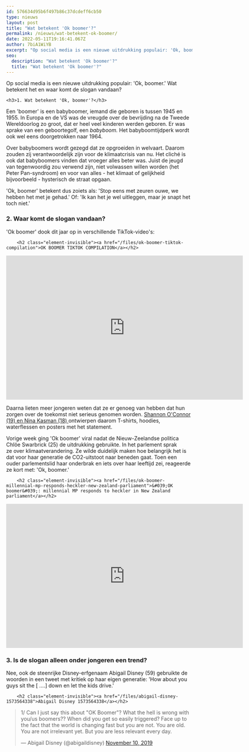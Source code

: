 ```yaml
---
id: 576634d95b6f497b86c37dcdeff6cb50
type: nieuws
layout: post
title: "Wat betekent 'Ok boomer'?"
permalink: /nieuws/wat-betekent-ok-boomer/
date: 2022-05-11T19:16:41.067Z
author: 7biA1WiYB
excerpt: "Op social media is een nieuwe uitdrukking populair: 'Ok, boomer.' Wat betekent het en waar komt de slogan vandaan?  "
seo:
  description: "Wat betekent 'Ok boomer'?"
  title: "Wat betekent 'Ok boomer'?"
---
```

Op social media is een nieuwe uitdrukking populair: 'Ok, boomer.' Wat betekent het en waar komt de slogan vandaan?  

    <h3>1. Wat betekent 'Ok, boomer'?</h3>
<p>Een 'boomer' is een babyboomer, iemand die geboren is tussen 1945 en 1955. In Europa en de VS was de vreugde over de bevrijding na de Tweede Wereldoorlog zo groot, dat er heel veel kinderen werden geboren. Er was sprake van een geboortegolf, een <em>babyboom. </em>Het babyboomtijdperk wordt ook wel eens doorgetrokken naar 1964.</p>
<p>Over babyboomers wordt gezegd dat ze opgroeiden in welvaart. Daarom zouden zij verantwoordelijk zijn voor de klimaatcrisis van nu. Het cliché is ook dat babyboomers vinden dat vroeger alles beter was. Juist de jeugd van tegenwoordig zou verwend zijn, niet volwassen willen worden (het Peter Pan-syndroom) en voor van alles - het klimaat of gelijkheid bijvoorbeeld - hysterisch de straat opgaan.</p>
<p>'Ok, boomer' betekent dus zoiets als: 'Stop eens met zeuren ouwe, we hebben het met je gehad.' Of: 'Ik kan het je wel uitleggen, maar je snapt het toch niet.'</p>
<h3>2. Waar komt de slogan vandaan?</h3>
<p>'Ok boomer' dook dit jaar op in verschillende TikTok-video's: <div class="media media-element-container media-default"><div id="file-538879" class="file file-video file-video-youtube">

        <h2 class="element-invisible"><a href="/files/ok-boomer-tiktok-compilation">OK BOOMER TIKTOK COMPILATION</a></h2>
    
  
  <div class="content">
    <div class="media-youtube-video media-element file-default media-youtube-1">
  <iframe class="media-youtube-player" width="640" height="390" title="OK BOOMER TIKTOK COMPILATION" src="https://www.youtube.com/embed/NarX9usjj0Q?wmode=opaque&controls=" name="OK BOOMER TIKTOK COMPILATION" frameborder="0" allowfullscreen="">Video van OK BOOMER TIKTOK COMPILATION</iframe>
</div>
  </div>

  
</div>
</div>
<p>Daarna lieten meer jongeren weten dat ze er genoeg van hebben dat hun zorgen over de toekomst niet serieus genomen worden. <a href="https://thestatetimes.com/2019/11/08/ok-boomer-gen-z-is-fed-up/" target="_blank">Shannon O'Connor (19) en Nina Kasman (18) </a>ontwierpen daarom T-shirts, hoodies, waterflessen en posters met het statement. </p>
<p>Vorige week ging 'Ok boomer' viral nadat de Nieuw-Zeelandse politica Chlöe Swarbrick (25) de uitdrukking gebruikte. In het parlement sprak ze over klimaatverandering. Ze wilde duidelijk maken hoe belangrijk het is dat voor haar generatie de CO2-uitstoot naar beneden gaat. Toen een ouder parlementslid haar onderbrak en iets over haar leeftijd zei, reageerde ze kort met: 'Ok, boomer.' <div class="media media-element-container media-default"><div id="file-538880" class="file file-video file-video-youtube">

        <h2 class="element-invisible"><a href="/files/ok-boomer-millennial-mp-responds-heckler-new-zealand-parliament">&#039;OK boomer&#039;: millennial MP responds to heckler in New Zealand parliament</a></h2>
    
  
  <div class="content">
    <div class="media-youtube-video media-element file-default media-youtube-2">
  <iframe class="media-youtube-player" width="640" height="390" title="&#039;OK boomer&#039;: millennial MP responds to heckler in New Zealand parliament" src="https://www.youtube.com/embed/OxJsPXrEqCI?wmode=opaque&controls=" name="&#039;OK boomer&#039;: millennial MP responds to heckler in New Zealand parliament" frameborder="0" allowfullscreen="">Video van &amp;#039;OK boomer&amp;#039;: millennial MP responds to heckler in New Zealand parliament</iframe>
</div>
  </div>

  
</div>
</div>
<h3>3. Is de slogan alleen onder jongeren een trend?</h3>
<p>Nee, ook de steenrijke Disney-erfgenaam Abigail Disney (59) gebruikte de woorden in een tweet met kritiek op haar eigen generatie: 'How about you guys sit the [ ....] down en let the kids drive.' <div class="media media-element-container media-default"><div id="file-538881" class="file file-document file-text-oembed">

        <h2 class="element-invisible"><a href="/files/abigail-disney-1573564338">Abigail Disney 1573564338</a></h2>
    
  
  <div class="content">
    
<blockquote class="twitter-tweet" data-width="550"><p lang="en" dir="ltr">1/ Can I just say this about &quot;OK Boomer&quot;?  What the hell is wrong with you/us boomers??  When did you get so easily triggered?  Face up to the fact that the world is changing fast but you are not.  You are old.  You are not irrelevant yet.  But you are less relevant every day.</p>&mdash; Abigail Disney (@abigaildisney) <a href="https://twitter.com/abigaildisney/status/1193659964503547909?ref_src=twsrc%5Etfw">November 10, 2019</a></blockquote>
<script async="" src="https://platform.twitter.com/widgets.js" charset="utf-8"></script>
  </div>

  
</div>
</div>
  

